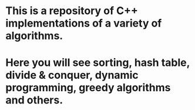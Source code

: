# This is a repository of C++ implementations of a variety of algorithms.
# Here you will see sorting, hash table, divide & conquer, dynamic programming, greedy algorithms and others.

